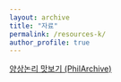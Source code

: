 ```yaml
---
layout: archive
title: "자료"
permalink: /resources-k/
author_profile: true
---
```


[양상논리 맛보기 (PhilArchive)](https://philpapers.org/rec/TRUTEK)

